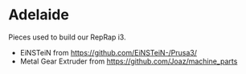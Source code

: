 Adelaide
========

Pieces used to build our RepRap i3.

* EiNSTeiN from https://github.com/EiNSTeiN-/Prusa3/
* Metal Gear Extruder from https://github.com/Joaz/machine_parts
